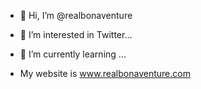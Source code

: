 - 👋 Hi, I’m @realbonaventure
- 👀 I’m interested in Twitter...
- 🌱 I’m currently learning ...

- My website is www.realbonaventure.com 
